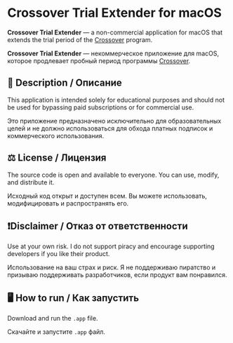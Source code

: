 # Crossover Trial Extender for macOS

**Crossover Trial Extender** — a non-commercial application for macOS that extends the trial period of the [Crossover](https://www.codeweavers.com/crossover) program.

**Crossover Trial Extender** — некоммерческое приложение для macOS, которое продлевает пробный период программы [Crossover](https://www.codeweavers.com/crossover).

## 📌 Description / Описание

This application is intended solely for educational purposes and should not be used for bypassing paid subscriptions or for commercial use.

Это приложение предназначено исключительно для образовательных целей и не должно использоваться для обхода платных подписок и коммерческого использования.

## ⚖️ License / Лицензия

The source code is open and available to everyone. You can use, modify, and distribute it.

Исходный код открыт и доступен всем. Вы можете использовать, модифицировать и распространять его.

## ❗️Disclaimer / Отказ от ответственности

Use at your own risk. I do not support piracy and encourage supporting developers if you like their product.

Использование на ваш страх и риск. Я не поддерживаю пиратство и призываю поддерживать разработчиков, если продукт вам понравился.

## 🖥️ How to run / Как запустить

Download and run the `.app` file.

Скачайте и запустите `.app` файл.